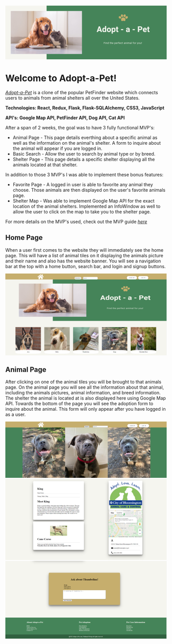 ![Banner](https://github.com/Natejo91/Adopt-a-Pet/blob/main/assets/Capstone-Banner.png)

# Welcome to Adopt-a-Pet!
*[Adopt-a-Pet](https://adopt-a-pet-app.herokuapp.com)* is a clone of the popular PetFinder website which connects users to animals from animal shelters all over the United States.




**Technologies: React, Redux, Flask, Flask-SQLAlchemy, CSS3, JavaScript**

**API's: Google Map API, PetFinder API, Dog API, Cat API**



After a span of 2 weeks, the goal was to have 3 fully functional MVP's:

- Animal Page  - This page details everthing about a specific animal as well as the information on the animal's shelter. A form to inquire about the animal will appear if you are                  logged in.
- Basic Search - Allow the user to search by animal type or by breed.
- Shelter Page - This page details a specific shelter displaying all the animals located at that shelter.


In addition to those 3 MVP's I was able to implement these bonus features:

- Favorite Page - A logged in user is able to favorite any animal they choose. Those animals are then displayed on the user's favorite animals page.
- Shelter Map   - Was able to implement Google Map API for the exact location of the animal shelters.  Implemented an InfoWindow as well to allow the user to click on the map to                     take you to the shelter page.

For more details on the MVP's used, check out the MVP guide *[here](https://github.com/Natejo91/Adopt-a-Pet/wiki/MVP-Feature-List)*


## Home Page

When a user first comes to the website they will immediately see the home page.  This will have a list of animal tiles on it displaying the animals picture and their name and also has the website banner. You will see a navigation bar at the top with a home button, search bar, and login and signup buttons.

![HomePage](https://github.com/Natejo91/Adopt-a-Pet/blob/main/assets/pet-homepage.PNG)


## Animal Page

After clicking on one of the animal tiles you will be brought to that animals page.  On the animal page you will see all the information about that animal, including the animals pictures, animal information, and breed information.  The shelter the animal is located at is also displayed here using Google Map API.  Towards the bottom of the page you will see the adoption form to inquire about the animal.  This form will only appear after you have logged in as a user.

![AnimalPage](https://github.com/Natejo91/Adopt-a-Pet/blob/main/assets/animalpage1.PNG)
![AnimalPage2](https://github.com/Natejo91/Adopt-a-Pet/blob/main/assets/animal-info.PNG)
![AnimalPage3](https://github.com/Natejo91/Adopt-a-Pet/blob/main/assets/adoption%20form.PNG)
